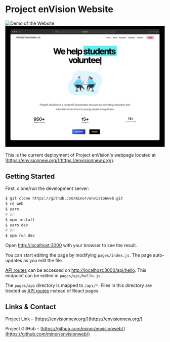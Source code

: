 # Project enVision Website

![Demo of the Website](https://imgur.com/a/C7ULiZC)
<img src="./screenshots/home.jpg" />

This is the current deployment of Project enVision's webpage located at [https://envisionnew.org/](https://envisionnew.org/).

## Getting Started

First, clone/run the development server:

```bash
$ git clone https://github.com/minor/envisionweb.git
$ cd web
$ yarn
# or
$ npm install
$ yarn dev
# or
$ npm run dev
```

Open [http://localhost:3000](http://localhost:3000) with your browser to see the result.

You can start editing the page by modifying `pages/index.js`. The page auto-updates as you edit the file.

[API routes](https://nextjs.org/docs/api-routes/introduction) can be accessed on [http://localhost:3000/api/hello](http://localhost:3000/api/hello). This endpoint can be edited in `pages/api/hello.js`.

The `pages/api` directory is mapped to `/api/*`. Files in this directory are treated as [API routes](https://nextjs.org/docs/api-routes/introduction) instead of React pages.

## Links & Contact

Project Link – [https://envisionnew.org/](https://envisionnew.org/)

Project GitHub – [https://github.com/minor/envisionweb/](https://github.com/minor/envisionweb/)
